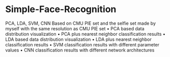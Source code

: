 # Simple-Face-Recognition
PCA, LDA, SVM, CNN
Based on CMU PIE set and the selfie set made by myself with the same resolution as CMU PIE set
• PCA based data distribution visualization
• PCA plus nearest neighbor classification results
• LDA based data distribution visualization
• LDA plus nearest neighbor classification results
• SVM classification results with different parameter values
• CNN classification results with different network architectures

